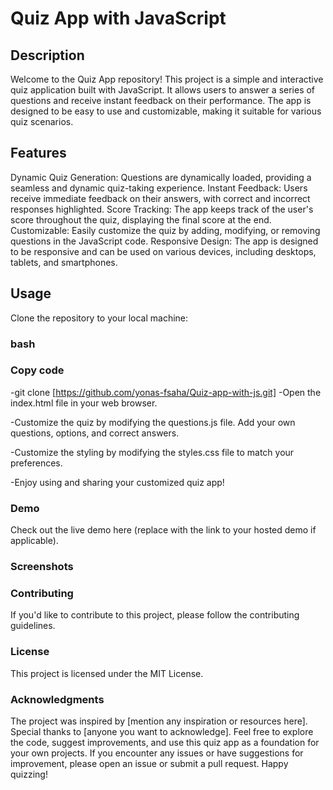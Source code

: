 # Quiz App with JavaScript
## Description
Welcome to the Quiz App repository! This project is a simple and interactive quiz application built with JavaScript. It allows users to answer a series of questions and receive instant feedback on their performance. The app is designed to be easy to use and customizable, making it suitable for various quiz scenarios.

## Features
Dynamic Quiz Generation: Questions are dynamically loaded, providing a seamless and dynamic quiz-taking experience.
Instant Feedback: Users receive immediate feedback on their answers, with correct and incorrect responses highlighted.
Score Tracking: The app keeps track of the user's score throughout the quiz, displaying the final score at the end.
Customizable: Easily customize the quiz by adding, modifying, or removing questions in the JavaScript code.
Responsive Design: The app is designed to be responsive and can be used on various devices, including desktops, tablets, and smartphones.

## Usage
Clone the repository to your local machine:

### bash

### Copy code
-git clone [https://github.com/yonas-fsaha/Quiz-app-with-js.git]
-Open the index.html file in your web browser.

-Customize the quiz by modifying the questions.js file. Add your own questions, options, and correct answers.

-Customize the styling by modifying the styles.css file to match your preferences.

-Enjoy using and sharing your customized quiz app!

### Demo
Check out the live demo here (replace with the link to your hosted demo if applicable).

### Screenshots

### Contributing
If you'd like to contribute to this project, please follow the contributing guidelines.

### License
This project is licensed under the MIT License.

### Acknowledgments
The project was inspired by [mention any inspiration or resources here].
Special thanks to [anyone you want to acknowledge].
Feel free to explore the code, suggest improvements, and use this quiz app as a foundation for your own projects. If you encounter any issues or have suggestions for improvement, please open an issue or submit a pull request. Happy quizzing!






